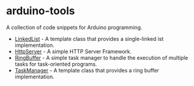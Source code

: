 # arduino-tools
A collection of code snippets for Arduino programming.

- [LinkedList](LinkedList) - A template class that provides a single-linked ist implementation.
- [HttpServer](HttpServer) - A simple HTTP Server Framework.
- [RingBuffer](RingBuffer) - A simple task manager to handle the execution of multiple tasks for task-oriented programs.
- [TaskManager](TaskManager) - A template class that provides a ring buffer implementation.
